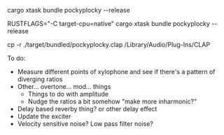 cargo xtask bundle pockyplocky --release

RUSTFLAGS="-C target-cpu=native" cargo xtask bundle pockyplocky --release

cp -r ./target/bundled/pockyplocky.clap /Library/Audio/Plug-Ins/CLAP

To do:

- Measure different points of xylophone and see if there's a pattern of diverging ratios
- Other... overtone... mod... things
  - Things to do with amplitude
  - Nudge the ratios a bit somehow "make more inharmonic?"
- Delay based reverby thing? or other delay effect
- Update the exciter
- Velocity sensitive noise? Low pass filter noise?
